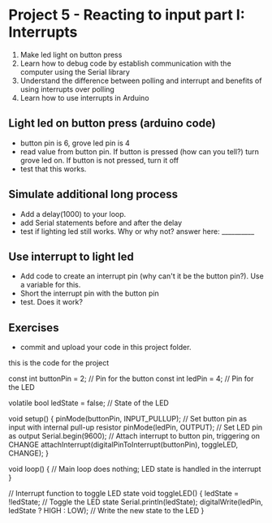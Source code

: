 # Project 5 - Reacting to input part I: Interrupts

1. Make led light on button press
2. Learn how to debug code by establish communication with the computer using the Serial library
3. Understand the difference between polling and interrupt and benefits of using interrupts over polling
4. Learn how to use interrupts in Arduino

## Light led on button press (arduino code)
 - button pin is 6, grove led pin is 4
 - read value from button pin. If button is pressed (how can you tell?) turn grove led on. If button is not pressed, turn it off
 - test that this works.

## Simulate additional long process
- Add a delay(1000) to your loop.
- add Serial statements before and after the delay
- test if lighting led still works. Why or why not?
answer here: __________

## Use interrupt to light led
- Add code to create an interrupt pin (why can't it be the button pin?). Use a variable for this.
- Short the interrupt pin with the button pin
- test. Does it work?

## Exercises
 - commit and upload your code in this project folder.

this is the code for the project 

const int buttonPin = 2;  // Pin for the button
const int ledPin = 4;     // Pin for the LED

volatile bool ledState = false; // State of the LED

void setup() {
  pinMode(buttonPin, INPUT_PULLUP); // Set button pin as input with internal pull-up resistor
  pinMode(ledPin, OUTPUT);           // Set LED pin as output
  Serial.begin(9600);
  // Attach interrupt to button pin, triggering on CHANGE
  attachInterrupt(digitalPinToInterrupt(buttonPin), toggleLED, CHANGE);
}

void loop() {
  // Main loop does nothing; LED state is handled in the interrupt
}

// Interrupt function to toggle LED state
void toggleLED() {
  ledState = !ledState; // Toggle the LED state
  Serial.println(ledState);
  digitalWrite(ledPin, ledState ? HIGH : LOW); // Write the new state to the LED
}

